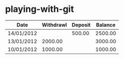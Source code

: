 # playing-with-git

|Date|	Withdrawl|	Deposit|	Balance|
|----|---|------|-----|
|14/01/2012	|	|500.00|	2500.00|
|13/01/2012|	2000.00|		|3000.00|
|10/01/2012|	1000.00	|	|1000.00|
